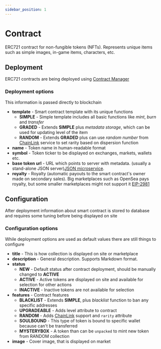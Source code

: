 ```yaml
---
sidebar_position: 1
---
```


# Contract

ERC721 contract for non-fungible tokens (NFTs). Represents unique items such as simple images, in-game items, characters, etc.

## Deployment

ERC721 contracts are being deployed using [Contract Manager](/docs/admin-panel/miscellaneous/contract-manager/)

### Deployment options

This information is passed directly to blockchain

- **template** - Smart contract template with its unique functions
    - **SIMPLE** - Simple template includes all basic functions like _mint_, _burn_ and _transfer_
    - **GRADED** - Extends **SIMPLE** plus _metadata storage_, which can be used for updating level of the item
    - **RANDOM** - Extends **GRADED** plus can use _random number_ from [ChainLink](https://docs.chain.link/docs/chainlink-vrf/) service to set rarity based on dispersion function
- **name** - Token name in human-readable format
- **symbol** - Token ticker  to be displayed on exchanges, markets, wallets etc.
- **base token url** - URL which points to server with metadata. (usually a stand-alone JSON server)[JSON microservice](/api/category/json-microservice/).
- **royalty** - Royalty (automatic payouts to the smart contract's owner made on secondary sales). Big marketplaces such as OpenSea pays royalty, but some smaller marketplaces might not support it [EIP-2981](https://eips.ethereum.org/EIPS/eip-2981)

## Configuration

After deployment information about smart contract is stored to database and requires some tuning before being displayed on site

### Configuration options

While deployment options are used as default values there are still things to configure

- **title** - This is how collection is displayed on site or marketplace
- **description** - General description. Supports Markdown format.
- **status**
  - **NEW** - Default status after contract deployment, should be manually changed to **ACTIVE**
  - **ACTIVE** - Active tokens are displayed on site and available for selection for other actions
  - **INACTIVE** - Inactive tokens are not available for selection
- **features** - Contract features
  - **BLACKLIST** - Extends **SIMPLE**, plus _blacklist_ function to ban any specific addresses
  - **UPGRADEABLE** - Adds level attribute to contract
  - **RANDOM** - Adds [ChainLink](/docs/integrations/chain-link/) support and `rarity` attribute
  - **SOULBOUND** - This type of token is bound to specific wallet because can't be transferred
  - **MYSTERYBOX** - A token than can be `unpacked` to mint new token from RANDOM collection
- **image** - Cover image, that is displayed on market

